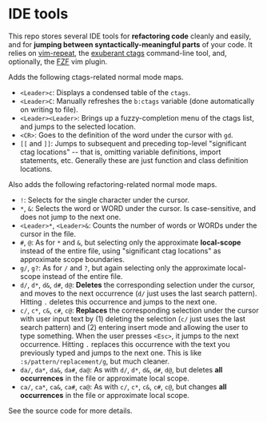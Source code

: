 # IDE tools
This repo stores several IDE tools for **refactoring code**
cleanly and easily, and for **jumping between syntactically-meaningful parts**
of your code.
It relies on [vim-repeat](https://github.com/tpope/vim-repeat), the [exuberant ctags](http://ctags.sourceforge.net/) command-line tool,
and, optionally, the [FZF](https://github.com/junegunn/fzf) vim plugin.

Adds the following ctags-related normal mode maps.

* `<Leader>c`: Displays a condensed table of the `ctags`.
* `<Leader>C`: Manually refreshes the `b:ctags` variable (done automatically
  on writing to file).
* `<Leader><Leader>`: Brings up a fuzzy-completion menu of the ctags list, and
  jumps to the selected location.
* `<CR>`: Goes to the definition of the word under the cursor with `gd`.
* `[[` and `]]`: Jumps to subsequent and preceding top-level "significant
  ctag locations" -- that is, omitting variable definitions, import statements, etc.
  Generally these are just function and class definition locations.

Also adds the following refactoring-related normal mode maps.

* `!`: Selects for the single character under the cursor.
* `*`, `&`: Selects the word or WORD under the cursor. Is case-sensitive, and does not
  jump to the next one.
* `<Leader>*`, `<Leader>&`: Counts the number of words or WORDs under the cursor
  in the file.
* `#`, `@`: As for `*` and `&`, but selecting only the approximate **local-scope**
  instead of the entire file, using "significant ctag locations" as
  approximate scope boundaries.
* `g/`, `g?`: As for `/` and `?`, but again selecting only the approximate local-scope
  instead of the entire file.
* `d/`, `d*`, `d&`, `d#`, `d@`: **Deletes** the corresponding selection under the cursor,
  and moves to the next occurrence (`d/` just uses the last search pattern).
  Hitting `.` deletes this occurrence and jumps to the next one.
* `c/`, `c*`, `c&`, `c#`, `c@`: **Replaces** the corresponding selection under the cursor
  with user input text by (1) deleting the selection (`c/` just uses the last search pattern) and (2) entering insert mode
  and allowing the user to type something.
  When the user presses `<Esc>`, it jumps to the next
  occurrence.
  Hitting `.` replaces this occurrence with the text you previously
  typed and jumps to the next one. This is like `:s/pattern/replacement/g`, but much cleaner.
* `da/`, `da*`, `da&`, `da#`, `da@`: As with `d/`, `d*`, `d&`, `d#`, `d@`, but
  deletes **all occurrences** in the file or approximate local scope.
* `ca/`, `ca*`, `ca&`, `ca#`, `ca@`: As with `c/`, `c*`, `c&`, `c#`, `c@`, but
  changes **all occurrences** in the file or approximate local scope.

See the source code for more details.
<!-- Detailed description is coming soon. -->
